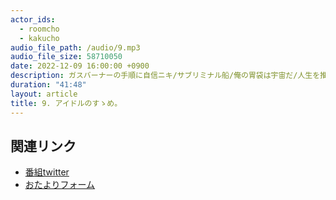 ```yaml
---
actor_ids:
  - roomcho
  - kakucho
audio_file_path: /audio/9.mp3
audio_file_size: 58710050 
date: 2022-12-09 16:00:00 +0900
description: ガスバーナーの手順に自信ニキ/サブリミナル船/俺の胃袋は宇宙だ/人生を推したい/ちぇるちゃんは頑張り屋さんなの！/フィロダン？/fishbowlをよろしくお願いします。/ヤマモトショウが熱い
duration: "41:48"
layout: article
title: 9. アイドルのすゝめ。
---
```


## 関連リンク

- [番組twitter](https://twitter.com/migikarachi)
- [おたよりフォーム](https://docs.google.com/forms/d/e/1FAIpQLSfCo_pOeUstqHMCWlYCWiUV7CNOls7UOgEKgCIMOYv2IbasfA/viewform)

